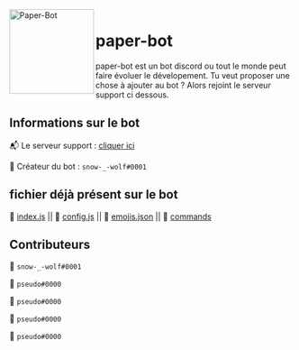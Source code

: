 <img align=left src="https://i.imgur.com/UZLwBM4.png" width="150" alt="Paper-Bot" />

# paper-bot
paper-bot est un bot discord ou tout le monde peut faire évoluer le dévelopement. Tu veut proposer une chose à ajouter au bot ?
Alors rejoint le serveur support ci dessous.


## Informations sur le bot
📬 Le serveur support : [cliquer ici](https://youtu.be/dQw4w9WgXcQ)

📘 Créateur du bot : `snow-_-wolf#0001`

## fichier déjà présent sur le bot
📄 [index.js](https://github.com/imsnowwolf/paper-bot/blob/main/index.js)
|| 📄 [config.js](https://github.com/imsnowwolf/paper-bot/blob/main/config.js)
|| 📄 [emojis.json](https://github.com/imsnowwolf/paper-bot/blob/main/emojis.json)
|| 📁 [commands]()

## Contributeurs
🥇 `snow-_-wolf#0001`

🥇 `pseudo#0000`

🥇 `pseudo#0000`

🥇 `pseudo#0000`

🥇 `pseudo#0000`
